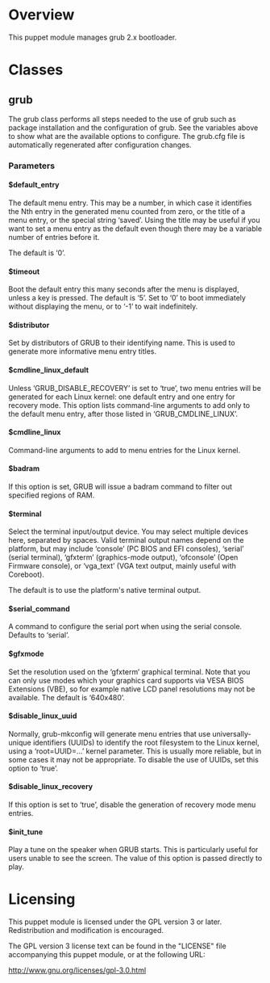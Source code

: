 # Overview

This puppet module manages grub 2.x bootloader.

# Classes

## grub

The grub class performs all steps needed to the use of grub such as package
installation and the configuration of grub.
See the variables above to show what are the available options to configure.
The grub.cfg file is automatically regenerated after configuration changes.

### Parameters

#### $default_entry

The default menu entry. This may be a number, in which case it identifies 
the Nth entry in the generated menu counted from zero, or the title of a menu
entry, or the special string ‘saved’. Using the title may be useful if you 
want to set a menu entry as the default even though there may be a variable
number of entries before it.

The default is ‘0’. 

#### $timeout

Boot the default entry this many seconds after the menu is displayed, unless
a key is pressed. The default is ‘5’. Set to ‘0’ to boot immediately without
displaying the menu, or to ‘-1’ to wait indefinitely. 

#### $distributor

Set by distributors of GRUB to their identifying name. This is used to
generate more informative menu entry titles. 

#### $cmdline_linux_default

Unless ‘GRUB_DISABLE_RECOVERY’ is set to ‘true’, two menu entries will be 
generated for each Linux kernel: one default entry and one entry for recovery
mode. This option lists command-line arguments to add only to the default menu
entry, after those listed in ‘GRUB_CMDLINE_LINUX’. 

#### $cmdline_linux

Command-line arguments to add to menu entries for the Linux kernel. 

#### $badram

If this option is set, GRUB will issue a badram command to filter out
specified regions of RAM. 

#### $terminal

Select the terminal input/output device. You may select multiple devices here,
separated by spaces.
Valid terminal output names depend on the platform, but may include ‘console’
(PC BIOS and EFI consoles), ‘serial’ (serial terminal),
‘gfxterm’ (graphics-mode output), ‘ofconsole’ (Open Firmware console), or
‘vga_text’ (VGA text output, mainly useful with Coreboot).

The default is to use the platform's native terminal output. 

#### $serial_command

A command to configure the serial port when using the serial console. 
Defaults to ‘serial’. 

#### $gfxmode

Set the resolution used on the ‘gfxterm’ graphical terminal. Note that you
can only use modes which your graphics card supports via VESA BIOS Extensions
(VBE), so for example native LCD panel resolutions may not be available. 
The default is ‘640x480’. 

#### $disable_linux_uuid

Normally, grub-mkconfig will generate menu entries that use universally-unique
identifiers (UUIDs) to identify the root filesystem to the Linux kernel, using
a ‘root=UUID=...’ kernel parameter. This is usually more reliable, but in some
cases it may not be appropriate. 
To disable the use of UUIDs, set this option to ‘true’. 

#### $disable_linux_recovery

If this option is set to ‘true’, disable the generation of recovery mode menu
entries. 

#### $init_tune

Play a tune on the speaker when GRUB starts. This is particularly useful for
users unable to see the screen.
The value of this option is passed directly to play. 


# Licensing

This puppet module is licensed under the GPL version 3 or later. Redistribution
and modification is encouraged.

The GPL version 3 license text can be found in the "LICENSE" file accompanying
this puppet module, or at the following URL:

http://www.gnu.org/licenses/gpl-3.0.html

